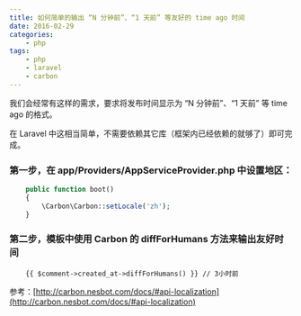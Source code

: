 ```yaml
---
title: 如何简单的输出 “N 分钟前”、“1 天前” 等友好的 time ago 时间
date: 2016-02-29
categories:
    - php
tags:
    - php
    - laravel
    - carbon
---
```


我们会经常有这样的需求，要求将发布时间显示为 “N 分钟前”、“1 天前” 等 time ago 的格式。

在 Laravel 中这相当简单，不需要依赖其它库（框架内已经依赖的就够了）即可完成。

### 第一步，在 app/Providers/AppServiceProvider.php 中设置地区：

```php
    public function boot()
    {
        \Carbon\Carbon::setLocale('zh');
    }
```

### 第二步，模板中使用 Carbon 的 diffForHumans 方法来输出友好时间

```
    {{ $comment->created_at->diffForHumans() }} // 3小时前
```

参考：[http://carbon.nesbot.com/docs/#api-localization](http://carbon.nesbot.com/docs/#api-localization)